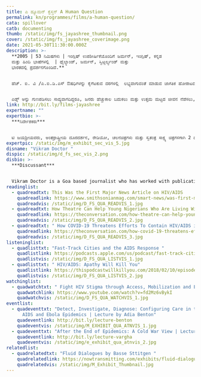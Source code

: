 ```yaml
---
title: ಎ ಹ್ಯೂಮನ್‌ ಕ್ವೆಸ್ಚನ್‌ A Human Question
permalink: kn/programmes/films/a-human-question/
cata: spillover
catb: documenting
thumb: /static/img/fs_jayashree_thumbnail.png
cover: /static/img/fs_jayashree_coverimage.png
date: 2021-05-30T11:30:00.000Z
description: >-
  **2005 | 53 ನಿಮಿಷಗಳು | ಇಂಗ್ಲಿಷ್‌ ಉಪಶೀರ್ಷಿಕೆಯೊಂದಿಗೆ ಜರ್ಮನ್‌, ಇಂಗ್ಲಿಷ್‌, ಕನ್ನಡ
  ಮತ್ತು ಹಿಂದಿ ಭಾಷೆಗಳಲ್ಲಿ ‌ | ಥೈಲ್ಯಾಂಡ್‌, ಜರ್ಮನ್, ಸ್ವಿಟ್ಜರ್ಲ್ಯಂಡ್‌ ಮತ್ತು
  ಭಾರತದಲ್ಲಿ ಪ್ರದರ್ಶನಗೊಂಡಿದೆ.**


  ಹೆಚ್.‌ ಐ. ವಿ /ಎ.ಐ.ಡಿ.ಎಸ್‌ ಔಷಧಿಗಳನ್ನು ಕೈಗೆಟಕುವ ದರಗಳಲ್ಲಿ  ಲಭ್ಯವಾಗುವಂತೆ ಮಾಡುವ ಜಾಗತಿಕ ಹೋರಾಟದ ಕಥೆಗಳನ್ನು ಹೊಂದಿರುವ ಈ ಚಲನ ಚಿತ್ರವು ʼಎ ಹ್ಯೂಮನ್‌ ಕ್ವೆಸ್ಚನ್‌ʼ, ಔಷದ ಜ್ಞಾನದ ಖಾಸಗಿ ಮಾಲೀಕತ್ವವು, ಮಾನವ ಜೀವನಕ್ಕಿಂತಲೂ ಮಿಗಿಲಾದುದೇ ಎಂಬ ಪ್ರಮುಖ ಪ್ರಶ್ನೆಯನ್ನು ಹುಟ್ಟುಹಾಕುತ್ತದೆ. ಅಂತರ್ರಾಷ್ಟ್ರೀಯ ಗುಂಪುಗಾರಿಕೆ ಮತ್ತು ಕಾರ್ಯಕರ್ತರ ಹೇಳಿಕೆಗಳನ್ನು ವೈಯಕ್ತಿಕ ನಿರೂಪಣೆಗಳೊಂದಿಗೆ ಬೆಸೆದು, ಇವೆರಡರ ನಡುವಣ ಸಂಪರ್ಕ ಹಾಗೂ ವ್ಯತಿರಿಕ್ತ ತತ್ವಗಳ ಮೂಲಕ, ಪೇಟೆಂಟ್‌ ಮತ್ತು ಹೆಚ್‌ ಐ ವಿ /ಎಐಡಿಎಸ್‌ ಔಷಧಿಗಳ ಜಗತ್ತನ್ನು ಈ ಚಲನ ಚಿತ್ರವು ಪರಿಶೋಧಿಸುತ್ತದೆ. 


  ಎಡ್ಸ್‌ ಅನ್ನು ಗುಣಪಡಿಸಲು ಸಾದ್ಯವಾಗದಿದ್ದರೂ, ಜನರು ಹೆಚ್ಚುಕಾಲ ಬದುಕಲು ಮತ್ತು ಉತ್ತಮ ಮಟ್ಟದ ಜೀವನ ನೆಡೆಸಲು, ಔಷಧಿಯ ಲಭ್ಯತೆ ಮತ್ತು ಆರೋಗ್ಯ ಆರೈಕೆಯು ಲಾಭಕರವಾಗುತ್ತವೆ. ಇವೆರಡೂ ಸಾಮಾಜಿಕ ಬದಲಾವಣೆಯ ಮುಖ್ಯ ಕಾರಣಳು ಮತ್ತು ಪರಿಣಾಮಗಳಾಗಿವೆ. ಹಿಮಾಲ್‌ ದಕ್ಷಿಣ ಏಷ್ಯಾ ಉತ್ಸವ (2007), ಮತ್ತು ಗ್ಲೋಬೆಲ್‌ (2006) ಚಲನ ಚಿತ್ರೋತ್ಸವಗಳನ್ನು ಒಳಗೊಂಡಂತೆ ಹಲವಾರು ಅಂತರರಾಷ್ಟ್ರೀಯ ಚಲನಚಿತ್ರ ಉತ್ಸವಗಳಲ್ಲಿ, ಈ ಚಿತ್ರವನ್ನು ಪ್ರದರ್ಶಿಸಲಾಗಿದೆ.
link: http://bit.ly/films-jayashree
expertname: ""
expertbio: >-
  ***ನಿರ್ದೇಶಕರು***


  ಟಿ ಜಯಶ್ರೀಯವರು, ಅಂತರ್ರಾಷ್ಟ್ರೀಯ ದೂರದರ್ಶನ, ರೇಡಿಯೋ, ಚಲನಚಿತ್ರಗಳು ಮತ್ತು ಸ್ವತಂತ್ರ ಸಾಕ್ಷ್ಯ ಚಿತ್ರಗಳಿಗಾಗಿ 2 ದಶಕಗಳಿಂದ ಕೃತಿಗಳನ್ನು ರಚಿಸಿ, ನಿರ್ಮಿಸಿ ನಿರ್ದೇಶಿಸಿದ್ದಾರೆ. ಅವರ ಪ್ರಶಸ್ತಿ ವಿಜೇತ ಕೃತಿಗಳು ಸ್ತ್ರೀ-ಪುರುಷತ್ವದ ಸಮಾಗಮ, ಲೈಂಗಿಕತೆ, ಕಾನೂನು ಮತ್ತು ಸಾರ್ವಜನಿಕ ಆರೋಗ್ಯವನ್ನು ಕೇಂದ್ರ ಬಿಂದುವನ್ನಾಗಿಸಿ ಕೊಂಡಿವೆ. ಅವರ ಚಲನಚಿತ್ರಗಳು, ಪ್ರಪಂಚದಾದ್ಯಂತ ವ್ಯಾಪಕವಾಗಿ ಪ್ರದರ್ಶಿಸಲಾಗಿವೆ. ಈ ಚಲನ ಚಿತ್ರಗಳನ್ನು ಇವರ ವಿಮಿಯೋ ಖಾತೆಯಲ್ಲಿ ಸಹ ವೀಕ್ಷಿಸಬಹುದು. ಭಾರತದಲ್ಲಿ ವಿಚಿತ್ರ ಜನಜೀವನ ಮತ್ತು ನಡವಳಿಕೆಯನ್ನು ಕುರಿತಾದ ನೇರ ಚಿತ್ರಣಗಳ ಅಪಾರ ಸಂಗ್ರಹದ ಮೂಲಕ  ಕ್ಯುಎಎಂಆರ್‌ಎ ಸಂಸ್ಥೆ
expertpic: /static/img/m_exhibit_sec_vis_5.jpg
disname: "Vikram Doctor "
dispic: /static/img/d_fs_sec_vis_2.png
disbio: >-
  ***Discussant***


  Vikram Doctor is a Goa based journalist who has worked with publications like the Times of India and Economic Times for over 20 years. He was also involved with the GayBombay community support group and also with helping and documenting the 18 year campaign to decriminalise homosexuality in India. He has written on issues relating to material culture and social change in India, including the effects of epidemics like HIV and Covid.
readinglist:
  - quadreadtxt: This Was the First Major News Article on HIV/AIDS
    quadreadlink: https://www.smithsonianmag.com/smart-news/was-first-major-news-article-hivaids-180963913/
    quadreadvis: /static/img/D_FS_QUA_READVIS_1.jpg
  - quadreadtxt: How Theatre Can Help Young Nigerians Who Are Living With HIV
    quadreadlink: https://theconversation.com/how-theatre-can-help-young-nigerians-who-are-living-with-hiv-150378
    quadreadvis: /static/img/D_FS_QUA_READVIS_2.jpg
  - quadreadtxt: " How COVID-19 Threatens Efforts To Contain HIV/AIDS in South Africa"
    quadreadlink: https://theconversation.com/how-covid-19-threatens-efforts-to-contain-hiv-aids-in-south-africa-142575
    quadreadvis: /static/img/D_FS_QUA_READVIS_3.jpg
listeninglist:
  - quadlisttxt: "Fast-Track Cities and the AIDS Response "
    quadlistlink: https://podcasts.apple.com/us/podcast/fast-track-cities-and-the-aids-response/id1459288389?i=1000437158557
    quadlistvis: /static/img/D_FS_QUA_LISTVIS_1.jpg
  - quadlisttxt: " HIV/AIDS: Apathy Will Kill You"
    quadlistlink: https://thispodcastwillkillyou.com/2018/02/10/episode-12-hiv-aids-apathy-will-kill-you/
    quadlistvis: /static/img/D_FS_QUA_LISTVIS_2.jpg
watchinglist:
  - quadwatchtxt: " Fight HIV Stigma through Access, Mobilization and Equity"
    quadwatchlink: https://www.youtube.com/watch?v=fd2Mz6vBykI
    quadwatchvis: /static/img/D_FS_QUA_WATCHVIS_1.jpg
eventlist:
  - quadeventtxt: "Detect, Investigate, Diagnose: Configuring Care in the Context of
      AIDS and Ebola Epidemics | Lecture by Adia Benton"
    quadeventlink: http://bit.ly/lecture-benton
    quadeventvis: /static/img/M_EXHIBIT_QUA_ATNVIS_1.jpg
  - quadeventtxt: "After the End of Epidemics: A Cold War View | Lecture by Dora Vargha "
    quadeventlink: http://bit.ly/lecture-vargha
    quadeventvis: /static/img/e_exhibit_qua_atnvis_2.jpg
relatedlist:
  - quadrelatedtxt: "Fluid Dialogues by Basse Sttitgen "
    quadrelatedlink: https://nowtransmitting.com/exhibits/fluid-dialogues/
    quadrelatedvis: /static/img/M_Exhibit_Thumbnail.jpg
---
```

